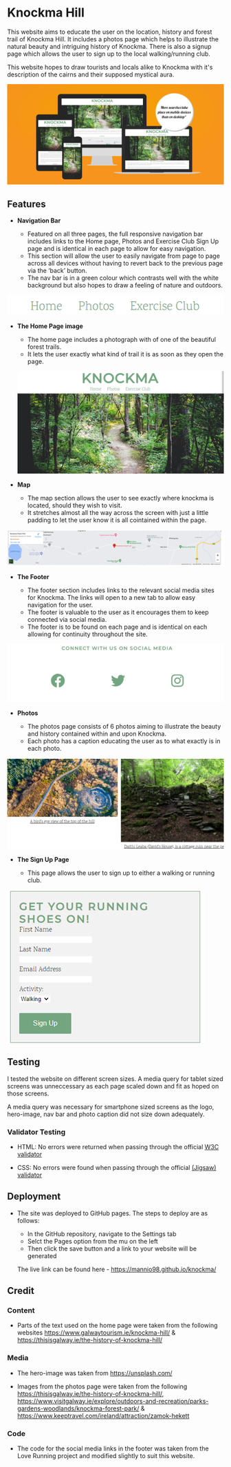# Knockma Hill

This website aims to educate the user on the location, history and forest trail of Knockma Hill. It includes a photos page which helps to illustrate the natural beauty and intriguing history of Knockma. There is also a signup page which allows the user to sign up to the local walking/running club.

This website hopes to draw tourists and locals alike to Knockma with it's description of the cairns and their supposed mystical aura. 

![Screenshot of Am I Responsive website](/assets/images/responsive.png)

## Features 

- __Navigation Bar__

  - Featured on all three pages, the full responsive navigation bar includes links to the Home page, Photos and Exercise Club Sign Up page and is identical in each page to allow for easy navigation.
  - This section will allow the user to easily navigate from page to page across all devices without having to revert back to the previous page via the ‘back’ button. 
  - The nav bar is in a green colour which contrasts well with the white background but also hopes to draw a feeling of nature and outdoors.

![Screenshot of Nav Bar](assets/images/nav-bar.png)

- __The Home Page image__

  - The home page includes a photograph with of one of the beautiful forest trails.
  - It lets the user exactly what kind of trail it is as soon as they open the page.
  
  ![Home Page](assets/images/landing-page.png)

- __Map__

  - The map section allows the user to see exactly where knockma is located, should they wish to visit. 
  - It stretches almost all the way across the screen with just a little padding to let the user know it is all cointained within the page. 

![Map](assets/images/map.png)



- __The Footer__ 

  - The footer section includes links to the relevant social media sites for Knockma. The links will open to a new tab to allow easy navigation for the user. 
  - The footer is valuable to the user as it encourages them to keep connected via social media.
  - The footer is to be found on each page and is identical on each allowing for continuity throughout the site.

![Footer](assets/images/footer.png)

- __Photos__

  - The photos page consists of 6 photos aiming to illustrate the beauty and history contained within and upon Knockma.
  - Each photo has a caption educating the user as to what exactly is in each photo.

![Photos](assets/images/photos.png)

- __The Sign Up Page__

  - This page allows the user to sign up to either a walking or running club. 

![Sign Up](assets/images/sign-up.png)

## Testing

  I tested the website on different screen sizes. A media query for tablet sized screens was unneccessary as each page scaled down and fit as hoped on those screens.

  A media query was necessary for smartphone sized screens as the logo, hero-image, nav bar and photo caption did not size down adequately.

  ### Validator Testing

  - HTML: No errors were returned when passing through the official [W3C validator](https://validator.w3.org/nu/?doc=https%3A%2F%2Fmannio98.github.io%2Fknockma%2F)

  - CSS: No errors were found when passing through the official [(Jigsaw) validator](https://jigsaw.w3.org/css-validator/validator?uri=https%3A%2F%2Fmannio98.github.io%2Fknockma%2F&profile=css3svg&usermedium=all&warning=1&vextwarning=&lang=en)


## Deployment

- The site was deployed to GitHub pages. The steps to deploy are as follows: 
  - In the GitHub repository, navigate to the Settings tab 
  - Selct the Pages option from the mu on the left
  - Then click the save button and a link to your website will be generated 

   The live link can be found here - https://mannio98.github.io/knockma/

## Credit

### Content
  - Parts of the text used on the home page were taken from the following websites https://www.galwaytourism.ie/knockma-hill/ & https://thisisgalway.ie/the-history-of-knockma-hill/

### Media
  - The hero-image was taken from https://unsplash.com/

  - Images from the photos page were taken from the following https://thisisgalway.ie/the-history-of-knockma-hill/, https://www.visitgalway.ie/explore/outdoors-and-recreation/parks-gardens-woodlands/knockma-forest-park/ & https://www.keeptravel.com/ireland/attraction/zamok-hekett

### Code
 - The code for the social media links in the footer was taken from the Love Running project and modified slightly to suit this website.